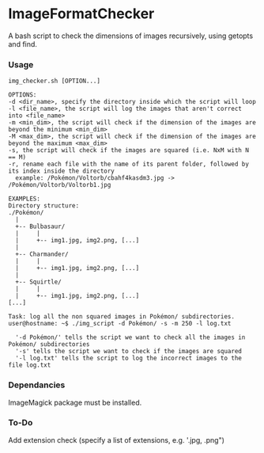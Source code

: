 # ImageFormatChecker
A bash script to check the dimensions of images recursively, using getopts and find.

### Usage
```shell
img_checker.sh [OPTION...]

OPTIONS:
-d <dir_name>, specify the directory inside which the script will loop
-l <file_name>, the script will log the images that aren't correct into <file_name>
-m <min_dim>, the script will check if the dimension of the images are beyond the minimum <min_dim>
-M <max_dim>, the script will check if the dimension of the images are beyond the maximum <max_dim>
-s, the script will check if the images are squared (i.e. NxM with N == M)
-r, rename each file with the name of its parent folder, followed by its index inside the directory
  example: /Pokémon/Voltorb/cbahf4kasdm3.jpg -> /Pokémon/Voltorb/Voltorb1.jpg
  
EXAMPLES:
Directory structure:
./Pokémon/
  |
  +-- Bulbasaur/
  |     |
  |     +-- img1.jpg, img2.png, [...]
  |
  +-- Charmander/
  |     |
  |     +-- img1.jpg, img2.png, [...]
  |
  +-- Squirtle/
  |     |
  |     +-- img1.jpg, img2.png, [...]
[...]

Task: log all the non squared images in Pokémon/ subdirectories.
user@hostname: ~$ ./img_script -d Pokémon/ -s -m 250 -l log.txt

  '-d Pokémon/' tells the script we want to check all the images in Pokémon/ subdirectories
  '-s' tells the script we want to check if the images are squared
  '-l log.txt' tells the script to log the incorrect images to the file log.txt
```

### Dependancies
ImageMagick package must be installed.

### To-Do
Add extension check (specify a list of extensions, e.g. '.jpg, .png")
